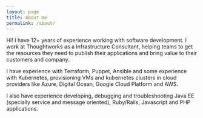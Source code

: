 ```yaml
---
layout: page
title: About me
permalink: /about/
---
```


Hi! I have 12+ years of experience working with software development. I work at Thoughtworks as a Infrastructure Consultant, helping teams to get the resources they need to publish their applications and bring value to their customers and company.

I have experience with Terraform, Puppet, Ansible and some experience with Kubernetes, provisioning VMs and kubernetes clusters in cloud providers like Azure, Digital Ocean, Google Cloud Platform and AWS.

I also have experience developing, debugging and troubleshooting Java EE (specially service and message oriented), Ruby/Rails, Javascript and PHP applications.
